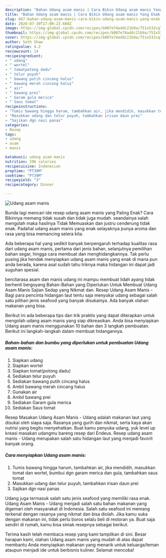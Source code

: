 ```yaml
---
description: "Bahan Udang asam manis | Cara Bikin Udang asam manis Yang Enak dan Simpel"
title: "Bahan Udang asam manis | Cara Bikin Udang asam manis Yang Enak dan Simpel"
slug: 667-bahan-udang-asam-manis-cara-bikin-udang-asam-manis-yang-enak-dan-simpel
date: 2020-07-30T17:00:23.668Z
image: https://img-global.cpcdn.com/recipes/b007e74addc21b9a/751x532cq70/udang-asam-manis-foto-resep-utama.jpg
thumbnail: https://img-global.cpcdn.com/recipes/b007e74addc21b9a/751x532cq70/udang-asam-manis-foto-resep-utama.jpg
cover: https://img-global.cpcdn.com/recipes/b007e74addc21b9a/751x532cq70/udang-asam-manis-foto-resep-utama.jpg
author: Seth Shaw
ratingvalue: 4.2
reviewcount: 14
recipeingredient:
- " udang"
- " wortel"
- " tomatpotong dadu"
- " telur puyuh"
- " bawang putih cincang halus"
- " bawang merah cincang halus"
- " air"
- " bawang prei"
- " Garam gula merica"
- " Saus tomat"
recipeinstructions:
- "Tumis bawang hingga harum, tambahkan air, jika mendidih, masukkan tomat dan wortel, bumbui dgn garam merica dan gula, tambahkan saus tomat"
- "Masukkan udang dan telur puyuh, tambahkan irisan daun prei"
- "Sajikan dgn nasi panas"
categories:
- Resep
tags:
- udang
- asam
- manis

katakunci: udang asam manis 
nutrition: 296 calories
recipecuisine: Indonesian
preptime: "PT39M"
cooktime: "PT39M"
recipeyield: "3"
recipecategory: Dinner

---
```



![Udang asam manis](https://img-global.cpcdn.com/recipes/b007e74addc21b9a/751x532cq70/udang-asam-manis-foto-resep-utama.jpg)

Bunda lagi mencari ide resep udang asam manis yang Paling Enak? Cara Bikinnya memang tidak susah dan tidak juga mudah. seandainya salah mengolah maka hasilnya Tidak Memuaskan dan justru cenderung tidak enak. Padahal udang asam manis yang enak selayaknya punya aroma dan rasa yang bisa memancing selera kita.

Ada beberapa hal yang sedikit banyak berpengaruh terhadap kualitas rasa dari udang asam manis, pertama dari jenis bahan, selanjutnya pemilihan bahan segar, hingga cara membuat dan menghidangkannya. Tak perlu pusing jika hendak menyiapkan udang asam manis yang enak di mana pun anda berada, karena asal sudah tahu triknya maka hidangan ini dapat jadi suguhan spesial.

bercitarasa asam dan manis udang ini mampu membuat lidah ayang tidak berhenti bergoyang Bahan-Bahan yang Diperlukan Untuk Membuat Udang Asam Manis Sajian Sedap yang Nikmat dan. Resep Udang Asam Manis - Bagi para pencinta hidangan laut tentu saja menyukai udang sebagai salah satu pilihan jenis seafood yang banyak disukainya. Ada banyak olahan makanan yang bisa.


Berikut ini ada beberapa tips dan trik praktis yang dapat diterapkan untuk mengolah udang asam manis yang siap dikreasikan. Anda bisa menyiapkan Udang asam manis menggunakan 10 bahan dan 3 langkah pembuatan. Berikut ini langkah-langkah dalam membuat hidangannya.

<!--inarticleads1-->

##### Bahan-bahan dan bumbu yang diperlukan untuk pembuatan Udang asam manis:

1. Siapkan  udang
1. Siapkan  wortel
1. Siapkan  tomat(potong dadu)
1. Sediakan  telur puyuh
1. Sediakan  bawang putih cincang halus
1. Ambil  bawang merah cincang halus
1. Gunakan  air
1. Ambil  bawang prei
1. Sediakan  Garam gula merica
1. Sediakan  Saus tomat


Resep Masakan Udang Asam Manis - Udang adalah makanan laut yang disukai oleh siapa saja. Rasanya yang gurih dan nikmat, serta kaya akan nutrisi yang begitu menyehatkan. Buat kamu penyuka udang, yuk level up kreasi masakan udangmu bareng resep dari Endeus. Resep udang asam manis - Udang merupakan salah satu hidangan laut yang menjadi favorit banyak orang. 

<!--inarticleads2-->

##### Cara menyiapkan Udang asam manis:

1. Tumis bawang hingga harum, tambahkan air, jika mendidih, masukkan tomat dan wortel, bumbui dgn garam merica dan gula, tambahkan saus tomat
1. Masukkan udang dan telur puyuh, tambahkan irisan daun prei
1. Sajikan dgn nasi panas


Udang juga termasuk salah satu jenis seafood yang memiliki rasa enak. Udang Asam Manis - Udang menjadi salah satu bahan makanan yang digemari oleh masyarakat di Indonesia. Salah satu seafood ini memang terkenal dengan rasanya yang nikmat dan bisa diolah. Jika kamu suka dengan makanan ini, tidak perlu boros selalu beli di restoran ya. Buat saja sendiri di rumah, kamu bisa simak resepnya sebagai berikut. 

Terima kasih telah membaca resep yang kami tampilkan di sini. Besar harapan kami, olahan Udang asam manis yang mudah di atas dapat membantu Anda menyiapkan makanan yang menarik untuk keluarga/teman ataupun menjadi ide untuk berbisnis kuliner. Selamat mencoba!
